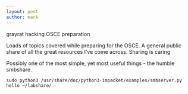 ```yaml
---
layout: post
author: mark
---
```

grayrat hacking
OSCE preparation

Loads of topics covered while preparing for the OSCE. A general public share of all the great resources I’ve come across.
Sharing is caring

Possibly one of the most simple, yet most useful things - the humble smbshare.
```
sudo python3 /usr/share/doc/python3-impacket/examples/smbserver.py hello ~/labshare/
```
